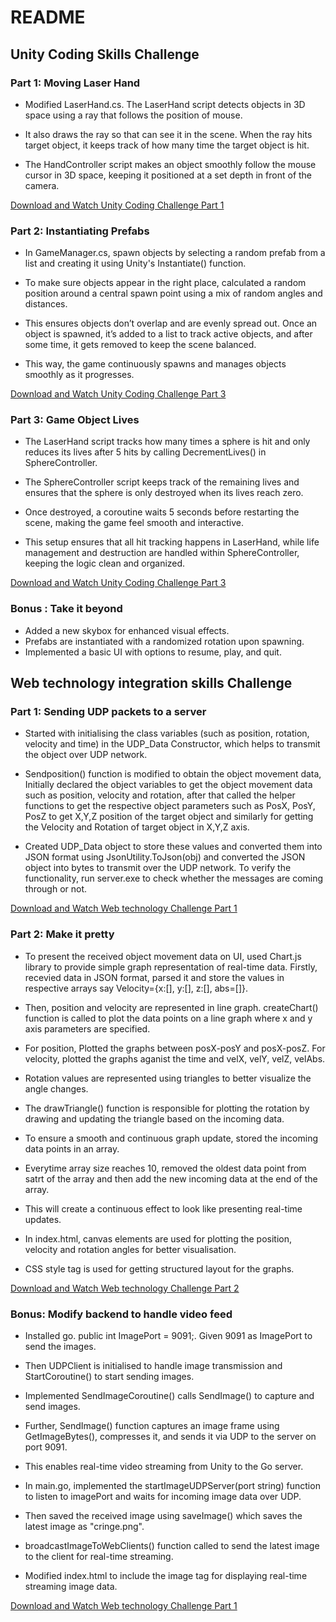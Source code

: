 # README
## Unity Coding Skills Challenge

### Part 1: Moving Laser Hand   
- Modified LaserHand.cs. The LaserHand script detects objects in 3D space using a ray that follows the position of mouse. 

- It also draws the ray so that can see it in the scene. When the ray hits target object, it keeps track of how many time the target object is hit.
 
- The HandController script makes an object smoothly follow the mouse cursor in 3D space, keeping it positioned at a set depth in front of the camera.

[Download and Watch Unity Coding Challenge Part 1](https://we.tl/t-6mHczWMVMH)


### Part 2: Instantiating Prefabs

- In GameManager.cs, spawn objects by selecting a random prefab from a list and creating it using Unity's Instantiate() function. 

- To make sure objects appear in the right place, calculated a random position around a central spawn point using a mix of random angles and distances. 

- This ensures objects don’t overlap and are evenly spread out. Once an object is spawned, it’s added to a list to track active objects, and after some time, it gets removed to keep the scene balanced. 
- This way, the game continuously spawns and manages objects smoothly as it progresses.

[Download and Watch Unity Coding Challenge Part 3](https://we.tl/t-e5LinW3OOK)


### Part 3: Game Object Lives
- The LaserHand script tracks how many times a sphere is hit and only reduces its lives after 5 hits by calling DecrementLives() in SphereController. 

- The SphereController script keeps track of the remaining lives and ensures that the sphere is only destroyed when its lives reach zero. 

- Once destroyed, a coroutine waits 5 seconds before restarting the scene, making the game feel smooth and interactive. 

- This setup ensures that all hit tracking happens in LaserHand, while life management and destruction are handled within SphereController, keeping the logic clean and organized. 

[Download and Watch Unity Coding Challenge Part 3](https://we.tl/t-ta63JSkOfg)

### Bonus : Take it beyond
- Added a new skybox for enhanced visual effects.
- Prefabs are instantiated with a randomized rotation upon spawning.
- Implemented a basic UI with options to resume, play, and quit.


## Web technology integration skills Challenge

### Part 1: Sending UDP packets to a server
- Started with initialising the class variables (such as position, rotation, velocity and time) in the UDP_Data Constructor, which helps to transmit the object over UDP network. 

- Sendposition() function is modified to obtain the object movement data, Initially declared the object variables to get the object movement data such as position, velocity and rotation, after that called the helper functions to get the respective object parameters such as PosX, PosY, PosZ to get X,Y,Z position of the target object and similarly for getting the Velocity and Rotation of target object in X,Y,Z axis.

- Created UDP_Data object to store these values and converted them into JSON format using  JsonUtility.ToJson(obj) and converted the JSON object into bytes to transmit over the UDP network. To verify the functionality, run server.exe to check whether the messages are coming through or not.

[Download and Watch Web technology Challenge Part 1](https://we.tl/t-45EOT4MOIv)

### Part 2: Make it pretty
- To present the received object movement data on UI, used Chart.js library to provide simple graph representation of real-time data. Firstly, recevied data in JSON format, parsed it and store the values in respective arrays say Velocity={x:[], y:[], z:[], abs=[]}. 

- Then, position and velocity are represented in line graph. createChart() function is called to plot the data points on a line graph where x and y axis parameters are specified. 

- For position, Plotted the graphs between posX-posY and posX-posZ. For velocity, plotted the graphs aganist the time and velX, velY, velZ, velAbs.
 
- Rotation values are represented using triangles to better visualize the angle changes. 

- The drawTriangle() function is responsible for plotting the rotation by drawing and updating the triangle based on the incoming data.

- To ensure a smooth and continuous graph update, stored the incoming data points in an array. 

- Everytime array size reaches 10, removed the oldest data point from satrt of the array and then add the new incoming data at the end of the array. 

- This will create a continuous effect to look like presenting real-time updates.

- In index.html, canvas elements are used for plotting the position, velocity and rotation angles for better visualisation. 

- CSS style tag is used for getting structured layout for the graphs. 

[Download and Watch Web technology Challenge Part 2](https://we.tl/t-Vk4Bono4Or)


### Bonus: Modify backend to handle video feed

-  Installed go. public int ImagePort = 9091;. Given 9091 as ImagePort to send the images. 

- Then UDPClient is initialised to handle image transmission and StartCoroutine() to start sending images. 

- Implemented SendImageCoroutine() calls SendImage() to capture and send images. 

- Further, SendImage() function captures an image frame using GetImageBytes(), compresses it, and sends it via UDP to the server on port 9091. 

- This enables real-time video streaming from Unity to the Go server.

- In main.go, implemented the startImageUDPServer(port string) function to listen to imagePort and waits for incoming image data over UDP. 

- Then saved the received image using saveImage() which saves the latest image as "cringe.png".  

- broadcastImageToWebClients() function called to send the latest image to the client for real-time streaming. 

- Modified index.html to include the image tag for displaying real-time streaming image data.

[Download and Watch Web technology Challenge Part 1](https://we.tl/t-m6sMRRogXJ)

